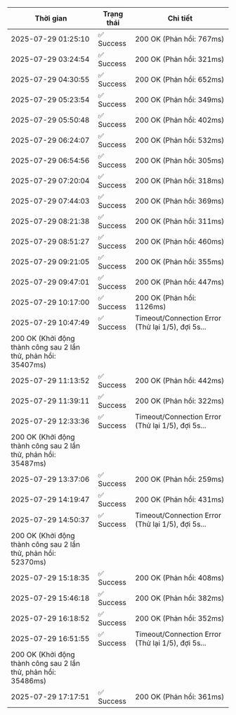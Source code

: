 | Thời gian | Trạng thái | Chi tiết |
|---|---|---|
| 2025-07-29 01:25:10 | ✅ Success | 200 OK (Phản hồi: 767ms) |
| 2025-07-29 03:24:54 | ✅ Success | 200 OK (Phản hồi: 321ms) |
| 2025-07-29 04:30:55 | ✅ Success | 200 OK (Phản hồi: 652ms) |
| 2025-07-29 05:23:54 | ✅ Success | 200 OK (Phản hồi: 349ms) |
| 2025-07-29 05:50:48 | ✅ Success | 200 OK (Phản hồi: 402ms) |
| 2025-07-29 06:24:07 | ✅ Success | 200 OK (Phản hồi: 532ms) |
| 2025-07-29 06:54:56 | ✅ Success | 200 OK (Phản hồi: 305ms) |
| 2025-07-29 07:20:04 | ✅ Success | 200 OK (Phản hồi: 318ms) |
| 2025-07-29 07:44:03 | ✅ Success | 200 OK (Phản hồi: 369ms) |
| 2025-07-29 08:21:38 | ✅ Success | 200 OK (Phản hồi: 311ms) |
| 2025-07-29 08:51:27 | ✅ Success | 200 OK (Phản hồi: 460ms) |
| 2025-07-29 09:21:05 | ✅ Success | 200 OK (Phản hồi: 355ms) |
| 2025-07-29 09:47:01 | ✅ Success | 200 OK (Phản hồi: 447ms) |
| 2025-07-29 10:17:00 | ✅ Success | 200 OK (Phản hồi: 1126ms) |
| 2025-07-29 10:47:49 | ✅ Success | Timeout/Connection Error (Thử lại 1/5), đợi 5s...
200 OK (Khởi động thành công sau 2 lần thử, phản hồi: 35407ms) |
| 2025-07-29 11:13:52 | ✅ Success | 200 OK (Phản hồi: 442ms) |
| 2025-07-29 11:39:11 | ✅ Success | 200 OK (Phản hồi: 322ms) |
| 2025-07-29 12:33:36 | ✅ Success | Timeout/Connection Error (Thử lại 1/5), đợi 5s...
200 OK (Khởi động thành công sau 2 lần thử, phản hồi: 35487ms) |
| 2025-07-29 13:37:06 | ✅ Success | 200 OK (Phản hồi: 259ms) |
| 2025-07-29 14:19:47 | ✅ Success | 200 OK (Phản hồi: 431ms) |
| 2025-07-29 14:50:37 | ✅ Success | Timeout/Connection Error (Thử lại 1/5), đợi 5s...
200 OK (Khởi động thành công sau 2 lần thử, phản hồi: 52370ms) |
| 2025-07-29 15:18:35 | ✅ Success | 200 OK (Phản hồi: 408ms) |
| 2025-07-29 15:46:18 | ✅ Success | 200 OK (Phản hồi: 382ms) |
| 2025-07-29 16:18:52 | ✅ Success | 200 OK (Phản hồi: 352ms) |
| 2025-07-29 16:51:55 | ✅ Success | Timeout/Connection Error (Thử lại 1/5), đợi 5s...
200 OK (Khởi động thành công sau 2 lần thử, phản hồi: 35486ms) |
| 2025-07-29 17:17:51 | ✅ Success | 200 OK (Phản hồi: 361ms) |
